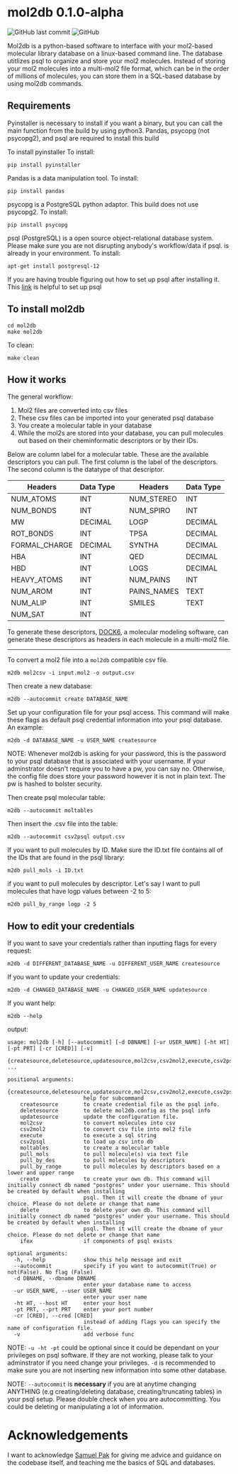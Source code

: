 # mol2db 0.1.0-alpha

![GitHub last commit](https://img.shields.io/github/last-commit/rizzolab/mol2db) ![GitHub](https://img.shields.io/github/license/rizzolab/mol2db)

Mol2db is a python-based software to interface with your mol2-based molecular library database on a linux-based command line. The database utitlizes psql to organize and store your mol2 molecules. Instead of storing your mol2 molecules into a multi-mol2 file format, which can be in the order of millions of molecules, you can store them in a SQL-based database by using mol2db commands.  


## Requirements
Pyinstaller is necessary to install if you want a binary, but you can call the main function from the build by using python3. 
Pandas, psycopg (not psycopg2), and psql are required to install this build

To install pyinstaller
To install:
```
pip install pyinstaller
```

Pandas is a data manipulation tool. 
To install: 
```
pip install pandas
```

psycopg is a PostgreSQL python adaptor. This build does not use psycopg2.
To install:
```
pip install psycopg
```

psql (PostgreSQL) is a open source object-relational database system.
Please make sure you are not disrupting anybody's workflow/data if psql.
is already in your environment. 
To install:
```
apt-get install postgresql-12
```

If you are having trouble figuring out how to set up psql after installing it.
This [link](https://pimylifeup.com/raspberry-pi-postgresql/) is helpful to set up psql



## To install mol2db

```
cd mol2db
make mol2db
```


To clean:
```
make clean
```

## How it works

The general workflow:

1. Mol2 files are converted into csv files
2. These csv files can be imported into your generated psql database
3. You create a molecular table in your database
4. While the mol2s are stored into your database, you can pull molecules out based on their cheminformatic
descriptors or by their IDs.

Below are column label for a molecular table. These are the available descriptors you can pull. 
The first column is the label of the descriptors. The second column is the datatype of that descriptor. 

| Headers        | Data Type |   | Headers     | Data Type |
|----------------|-----------|---|-------------|-----------|
| NUM_ATOMS      | INT       |   | NUM_STEREO  | INT       |
| NUM_BONDS      | INT       |   | NUM_SPIRO   | INT       |
| MW             | DECIMAL   |   | LOGP        | DECIMAL   |
| ROT_BONDS      | INT       |   | TPSA        | DECIMAL   |
| FORMAL_CHARGE  | DECIMAL   |   | SYNTHA      | DECIMAL   |
| HBA            | INT       |   | QED         | DECIMAL   |
| HBD            | INT       |   | LOGS        | DECIMAL   |
| HEAVY_ATOMS    | INT       |   | NUM_PAINS   | INT       |
| NUM_AROM       | INT       |   | PAINS_NAMES | TEXT      |
| NUM_ALIP       | INT       |   | SMILES      | TEXT      |
| NUM_SAT        | INT       |   |             |           |


To generate these descriptors, [DOCK6](https://dock.compbio.ucsf.edu/DOCK_6/index.htm), a molecular modeling software, can generate these descriptors as headers in each molecule in a multi-mol2 file.

---

To convert a mol2 file into a `mol2db` compatible csv file.

```
m2db mol2csv -i input.mol2 -o output.csv
```

Then create a new database:
```
m2db --autocommit create DATABASE_NAME
```

Set up your configuration file for your psql access.
This command will make these flags as default psql credential information
into your psql database. An example:
```
m2db -d DATABASE_NAME -u USER_NAME createsource 
```

NOTE: Whenever mol2db is asking for your password, this is the password to your psql database that is associated with your username. If your adminstrator doesn't require you to have a pw, you can say no. Otherwise, the config file does store your password however it is not in plain text. The pw is hashed to bolster security. 

Then create psql molecular table:
```
m2db --autocommit moltables
```

Then insert the .csv file into the table:
```
m2db --autocommit csv2psql output.csv
```

If you want to pull molecules by ID. Make sure the ID.txt file contains all of the IDs
that are found in the psql library:
```
m2db pull_mols -i ID.txt
```

if you want to pull molecules by descriptor. Let's say I want to pull molecules that have logp values between
-2 to 5:
```
m2db pull_by_range logp -2 5
```



## How to edit your credentials
If you want to save your credentials rather than inputting flags for 
every request:

```
m2db -d DIFFERENT_DATABASE_NAME -u DIFFERENT_USER_NAME createsource 
```

If you want to update your credentials:

```
m2db -d CHANGED_DATABASE_NAME -u CHANGED_USER_NAME updatesource
```


If you want help:
```
m2db --help
```

output:

```
usage: mol2db [-h] [--autocommit] [-d DBNAME] [-ur USER_NAME] [-ht HT] [-pt PRT] [-cr [CRED]] [-v]
              {createsource,deletesource,updatesource,mol2csv,csv2mol2,execute,csv2psql,moltables,pull_mols,pull_by_des,pull_by_range,create,delete,ifex} ...

positional arguments:
  {createsource,deletesource,updatesource,mol2csv,csv2mol2,execute,csv2psql,moltables,pull_mols,pull_by_des,pull_by_range,create,delete,ifex}
                        help for subcommand
    createsource        to create credential file as the psql info.
    deletesource        to delete mol2db.config as the psql info
    updatesource        update the configuration file.
    mol2csv             to convert molecules into csv
    csv2mol2            to convert csv file into mol2 file
    execute             to execute a sql string
    csv2psql            to load up csv into db
    moltables           to create a molecular table
    pull_mols           to pull molecule(s) via text file
    pull_by_des         to pull molecules by descriptors
    pull_by_range       to pull molecules by descriptors based on a lower and upper range
    create              to create your own db. This command will initially connect db named "postgres" under your username. This should be created by default when installing
                        psql. Then it will create the dbname of your choice. Please do not delete or change that name
    delete              to delete your own db. This command will initially connect db named "postgres" under your username. This should be created by default when installing
                        psql. Then it will create the dbname of your choice. Please do not delete or change that name
    ifex                if components of psql exists

optional arguments:
  -h, --help            show this help message and exit
  --autocommit          specify if you want to autocommit(True) or not(False). No flag (False)
  -d DBNAME, --dbname DBNAME
                        enter your database name to access
  -ur USER_NAME, --user USER_NAME
                        enter your user name
  -ht HT, --host HT     enter your host
  -pt PRT, --prt PRT    enter your port number
  -cr [CRED], --cred [CRED]
                        instead of adding flags you can specify the name of configuration file.
  -v                    add verbose func
```

NOTE: `-u -ht -pt` could be optional since it could be dependant on your privileges on psql software. If they are not working, please talk to your adminstrator if you need change your privileges. `-d` is recommended to make sure you are not inserting new information into some other database. 

NOTE: `--autocommit` is **necessary** if you are at anytime changing ANYTHING (e.g creating/deleting database, creating/truncating tables) in your psql setup. Please double check when you are autocommitting. You could be deleting or manipulating a lot of information. 

# Acknowledgements 
I want to acknowledge [Samuel Pak](https://github.com/sp1301) for giving me advice and guidance on the codebase itself, and teaching me the basics of SQL and databases. 











